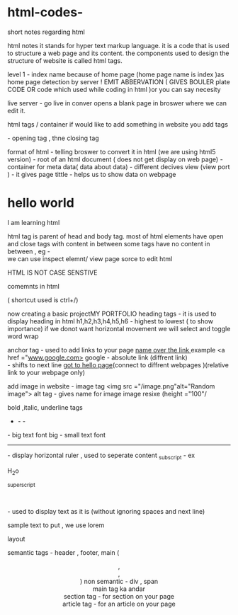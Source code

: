 # html-codes-
short notes regarding html 

html notes
  it  stands for hyper text markup language.
it is a code that is used to structure a web page and its content.
the components used to design the structure of website is called html tags.



level 1 -
index name because of home page (home page name is index )as home page detection by server
! EMIT ABBERVATION ( GIVES BOULER plate CODE OR  code which used while coding in html )or you can say necesity 




live server  - go live in conver opens a blank page in broswer where we can edit it.



html tags / container 
if would like to add something in website  you add tags
<p> - opening tag , thne closing tag </p> 
 format of html
<!DOCTYPE html>  -  telling broswer to convert it in html (we are using html5 version)
<html lang="en"> - root of an html document ( does not get display on web page)
<head>   - container for meta data( data about data)
    <meta charset="UTF-8">
    <meta http-equiv="X-UA-Compatible" content="IE=edge">
    <meta name="viewport" content="width=device-width, initial-scale=1.0"> - different decives view (view port ) 
    <title>Document</title> - it gives page tittle
</head>
<body> - helps us to show data on webpage
    <h1> 
        hello world
    </h1>
    <p> I am learning html</p>
</body>
</html>

html tag is parent of head and body tag.
most of html elements have open and close tags with content in between 
some tags have no content in between , eg -<br>
we can use inspect elemnt/ view page sorce to edit html

HTML IS NOT CASE SENSTIVE

comemnts in html 
<!-- comment -->( shortcut used is ctrl+/)
 now creating a basic projectMY PORTFOLIO
 heading tags - it is used to display heading in html 
 h1,h2,h3,h4,h5,h6 - highest to lowest ( to show importance)
if we donot want horizontal movement we will select and toggle word wrap 

anchor tag - used to add links to your page 
<a href ="link" >name over the link </a> 
example <a href ="www.google.com> google </a> - absolute link (diffrent link)
 <br /> - shifts to next line
<a href = "/hello.html">got to hello page</a>(connect to diffrent webpages )(relative link to your webpage only)

 add image in website - image tag 
<img src ="/image.png"alt="Random image"> alt tag - gives name for image
image resixe (height ="100"/


bold ,italic, underline tags
- <b> </b>
-<i> </i>
-<u> </u>


<big> </big>- big text font big
<small></small> - small text font
<hr> - display horizontal ruler , used to seperate content
 <sub>subscript</sub> - ex <p>H<sub>2</sub>o</p>
<sup>superscript</sup>

<pre> </pre> - used to display text as it is (without ignoring spaces and next line)


sample text to put , we use lorem



layout


semantic tags - header , footer, main ( <header> , <footer> , <main>)
non semantic - div , span   
 main tag ka andar  
section tag - for section on your page <section>
article tag - for an article on your page <article>
  
